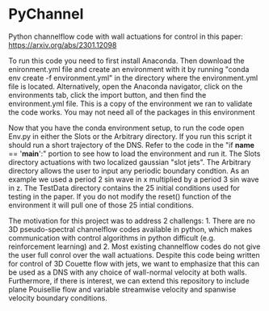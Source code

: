 # PyChannel
Python channelflow code with wall actuations for control in this paper: https://arxiv.org/abs/2301.12098

To run this code you need to first install Anaconda. Then download the enironment.yml file and create an environment with it by running "conda env create -f environment.yml" in the directory where the environment.yml file is located. Alternatively, open the Anaconda navigator, click on the environments tab, click the import button, and then find the environment.yml file. This is a copy of the environment we ran to validate the code works. You may not need all of the packages in this environment

Now that you have the conda environment setup, to run the code open Env.py in either the Slots or the Arbitrary directory. If you run this script it should run a short trajectory of the DNS. Refer to the code in the "if __name__ == '__main__':" portion to see how to load the environment and run it. The Slots directory actuations with two localized gaussian "slot jets". The Arbitrary directory allows the user to input any periodic boundary condtion. As an example we used a period 2 sin wave in x multiplied by a period 3 sin wave in z. The TestData directory contains the 25 initial conditions used for testing in the paper. If you do not modify the reset() function of the environment it will pull one of those 25 intial conditions.

The motivation for this project was to address 2 challengs: 1. There are no 3D pseudo-spectral channelflow codes available in python, which makes communication with control algorithms in python difficult (e.g. reinforcement learning) and 2. Most existing channelflow codes do not give the user full conrol over the wall actuations. Despite this code being written for control of 3D Couette flow with jets, we want to emphasize that this can be used as a DNS with any choice of wall-normal velocity at both walls. Furthermore, if there is interest, we can extend this repository to include plane Pouisellie flow and variable streamwise velocity and spanwise velocity boundary conditions.
